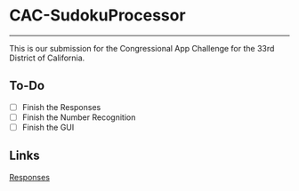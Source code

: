# CAC-SudokuProcessor
---
This is our submission for the Congressional App Challenge for the 33rd District of California.

## To-Do
 - [ ] Finish the Responses
 - [ ] Finish the Number Recognition
 - [ ] Finish the GUI

## Links
[Responses](https://docs.google.com/document/d/1yW5HH1In6GwnKy4wAgnG8FVVD8V7aCEfdjk-iByagoM/edit?usp=sharing)

